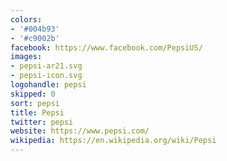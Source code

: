 ```yaml
---
colors:
- '#004b93'
- '#c9002b'
facebook: https://www.facebook.com/PepsiUS/
images:
- pepsi-ar21.svg
- pepsi-icon.svg
logohandle: pepsi
skipped: 0
sort: pepsi
title: Pepsi
twitter: pepsi
website: https://www.pepsi.com/
wikipedia: https://en.wikipedia.org/wiki/Pepsi
---
```

